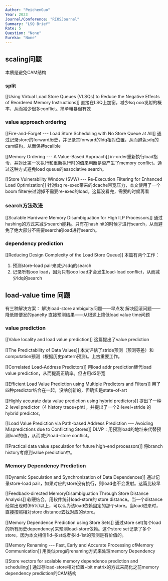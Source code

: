 ```yaml
---
Author: "PeichenGuo"
Year: 2023
Journel/Conference: "RIOSJournel"
Summary: "LSQ Brief"
Rate: 5
Question: "None"
Eureka: "None"
---
```

## scaling问题
本质是避免CAM结构

### split
[[Using Virtual Load Store Queues (VLSQs) to Reduce the Negative Effects of Reordered Memory Instructions]]
直接在LSQ上加窗，减少lsq ooo发射的概率，从而减少很多conflict。简单粗暴但有效


### value approach ordering
[[Fire-and-Forget --- Load Store Scheduling with No Store Queue at All]]
通过记录store的forward历史，并记录其forward的ldq相对位置，从而避免sdq的cam结构，从而保持scalible

[[Memory Ordering --- A Value-Based Approach]]
in-order重新执行load指令，并对比第一次执行和重新执行时的值来判断是否产生了memory conflict。通过这种方式避免load queue的associative search。

[[Store Vulnerability Window (SVW) --- Re-Execution Filtering for Enhanced Load Optimization]]
针对lsq re-exec带来的dcache带宽压力，本文使用了一个boom filter来过滤掉不需要re-exec的load。这篇没看完，需要的时候再看

### search方法改进
[[Scalable Hardware Memory Disambiguation for High ILP Processors]]
通过hashing的方式来减少search能耗。只有在hash hit的时候才进行search，从而避免了绝大部分不需要search的load进行search。


### dependency prediction
[[Reducing Design Complexity of the Load Store Queue]]
本篇有两个工作：
1. 预测store-load pair来减少sdq的search
2. 记录所有ooo load，因为只有ooo load才会发生load-load conflict，从而减少ldq的search

## load-value time 问题
有三种解决方案：
解决load-store ambiguity问题——早点发
解决回滚问题——降低随便发的panelty
直接预测结果——从根源上降低load value time问题
### value prediction
[[Value locality and load value prediction]]
这篇提出了value prediction

[[The Predictability of Data Values]]
本文评估了stride预测（预测等差）和computation预测（根据历史pattern预测)。上古重要工作。

[[Correlated Load-Address Predictors]] 
用load addr prediction替代load value prediction，从而提高正确率。但占用d$带宽

[[Efficient Load Value Prediction using Multiple Predictors and Filters]]
用了四种predictor结合在一起，没啥创新的，但确实是state-of-art

[[Highly accurate data value prediction using hybrid predictors]]
提出了一种2-level predictor（4 history trace+pht），并提出了一个2-level+stride 的hybrid predictor。

[[Load Value Prediction via Path-based Address Prediction --- Avoiding Mispredictions due to Conflicting Stores]]
DLVP：用预测load的地址来代替预测load的值，从而减少load-store conflict。

[[Practical data value speculation for future high-end processors]]
将branch history考虑到value prediction中。



### Memory Dependency Prediction
[[Dynamic Speculation and Synchronization of Data Dependences]]
通过记录store-load pair，如果对应的store没有执行，则load也不会发射。这篇比较早

[[Feedback-directed MemoryDisambiguation Through Store Distance Analysis]]
软硬结合。用软件统计load-store的 store distance。当一个distance经常出现时(95%)以上，可以认为该load依赖固定的那个store。当load进来时，直接按照相对store distance去找对应的store。

[[Memory Dependence Prediction using Store Sets]]
通过store set(每个load的所有历史dependency)来预测load-store依赖。这个store set记录了多个store，因为本文相信1ld-多st或者多ld-1st的预测是有价值的。

[[Memory Renaming --- Fast, Early and Accurate Processing ofMemory Communication]]
用类似preg的renaming方式来处理memory Dependency


[[Store vectors for scalable memory dependence prediction and scheduling]]
通过存load-store相对位置+bit matrix的方式来简化之前memory dependency prediction的CAM结构

